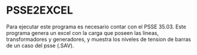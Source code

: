 # PSSE2EXCEL
Para ejecutar este programa es necesario contar con el PSSE 35.03. 
Este programa genera un excel con la carga que poseen las lineas, transformadores y generadores, y muestra los niveles de tension de barras de un caso del psse (.SAV).

